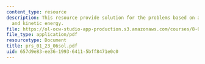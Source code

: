 ```yaml
---
content_type: resource
description: This resource provide solution for the problems based on angular momentum
  and kinetic energy.
file: https://ol-ocw-studio-app-production.s3.amazonaws.com/courses/8-01l-physics-i-classical-mechanics-fall-2005/657d9e83ee36199364115bff8471e0c0_prs_01_23_06sol.pdf
file_type: application/pdf
resourcetype: Document
title: prs_01_23_06sol.pdf
uid: 657d9e83-ee36-1993-6411-5bff8471e0c0
---
```

